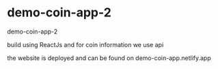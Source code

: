 # demo-coin-app-2
demo-coin-app-2

build using ReactJs and for coin information we use api

the website is deployed and can be found on demo-coin-app.netlify.app
